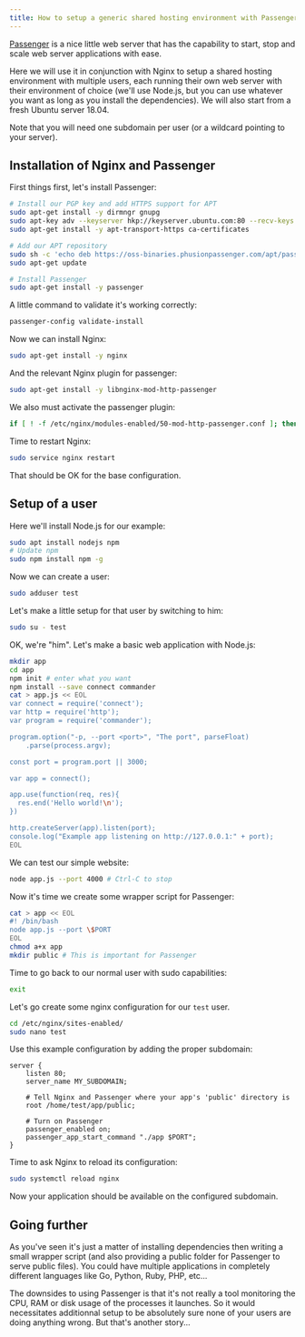 ```yaml
---
title: How to setup a generic shared hosting environment with Passenger
---
```


[Passenger](https://www.phusionpassenger.com/) is a nice little web server that has the capability to start, stop and scale web server applications with ease.

Here we will use it in conjunction with Nginx to setup a shared hosting environment with multiple users, each running their own web server with their environment of choice (we'll use Node.js, but you can use whatever you want as long as you install the dependencies). We will also start from a fresh Ubuntu server 18.04.

Note that you will need one subdomain per user (or a wildcard pointing to your server).

## Installation of Nginx and Passenger

First things first, let's install Passenger:

```bash
# Install our PGP key and add HTTPS support for APT
sudo apt-get install -y dirmngr gnupg
sudo apt-key adv --keyserver hkp://keyserver.ubuntu.com:80 --recv-keys 561F9B9CAC40B2F7
sudo apt-get install -y apt-transport-https ca-certificates

# Add our APT repository
sudo sh -c 'echo deb https://oss-binaries.phusionpassenger.com/apt/passenger bionic main > /etc/apt/sources.list.d/passenger.list'
sudo apt-get update

# Install Passenger
sudo apt-get install -y passenger
```

A little command to validate it's working correctly:

```bash
passenger-config validate-install
```

Now we can install Nginx:

```bash
sudo apt-get install -y nginx
```

And the relevant Nginx plugin for passenger:

```bash
sudo apt-get install -y libnginx-mod-http-passenger
```

We also must activate the passenger plugin:

```bash
if [ ! -f /etc/nginx/modules-enabled/50-mod-http-passenger.conf ]; then sudo ln -s /usr/share/nginx/modules-available/mod-http-passenger.load /etc/nginx/modules-enabled/50-mod-http-passenger.conf ; fi
```

Time to restart Nginx:

```bash
sudo service nginx restart
```

That should be OK for the base configuration.

## Setup of a user

Here we'll install Node.js for our example:

```bash
sudo apt install nodejs npm
# Update npm
sudo npm install npm -g
```

Now we can create a user:

```bash
sudo adduser test
```

Let's make a little setup for that user by switching to him:

```bash
sudo su - test
```

OK, we're "him". Let's make a basic web application with Node.js:

```bash
mkdir app
cd app
npm init # enter what you want
npm install --save connect commander
cat > app.js << EOL
var connect = require('connect');
var http = require('http');
var program = require('commander');

program.option("-p, --port <port>", "The port", parseFloat)
    .parse(process.argv);

const port = program.port || 3000;

var app = connect();

app.use(function(req, res){
  res.end('Hello world!\n');
})

http.createServer(app).listen(port);
console.log("Example app listening on http://127.0.0.1:" + port);
EOL
```

We can test our simple website:

```bash
node app.js --port 4000 # Ctrl-C to stop
```

Now it's time we create some wrapper script for Passenger:

```bash
cat > app << EOL
#! /bin/bash
node app.js --port \$PORT
EOL
chmod a+x app
mkdir public # This is important for Passenger
```

Time to go back to our normal user with sudo capabilities:

```bash
exit
```

Let's go create some nginx configuration for our `test` user.

```bash
cd /etc/nginx/sites-enabled/
sudo nano test
```

Use this example configuration by adding the proper subdomain:

```
server {
    listen 80;
    server_name MY_SUBDOMAIN;

    # Tell Nginx and Passenger where your app's 'public' directory is
    root /home/test/app/public;

    # Turn on Passenger
    passenger_enabled on;
    passenger_app_start_command "./app $PORT";
}
```

Time to ask Nginx to reload its configuration:

```bash
sudo systemctl reload nginx
```

Now your application should be available on the configured subdomain.

## Going further

As you've seen it's just a matter of installing dependencies then writing a small wrapper script (and also providing a public folder for Passenger to serve public files). You could have multiple applications in completely different languages like Go, Python, Ruby, PHP, etc...

The downsides to using Passenger is that it's not really a tool monitoring the CPU, RAM or disk usage of the processes it launches. So it would necessitates additionnal setup to be absolutely sure none of your users are doing anything wrong. But that's another story...